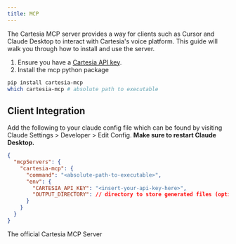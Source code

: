 ```yaml
---
title: MCP
---
```


The Cartesia MCP server provides a way for clients such as Cursor and Claude Desktop to interact with Cartesia's voice platform.
This guide will walk you through how to install and use the server.

1. Ensure you have a [Cartesia API key](https://play.cartesia.ai/keys).
2. Install the mcp python package

```sh
pip install cartesia-mcp
which cartesia-mcp # absolute path to executable
```

## Client Integration

Add the following to your claude config file which can be found by visiting Claude Settings > Developer > Edit Config. 
**Make sure to restart Claude Desktop.**

```json
{
  "mcpServers": {
    "cartesia-mcp": {
      "command": "<absolute-path-to-executable>",
      "env": {
        "CARTESIA_API_KEY": "<insert-your-api-key-here>",
        "OUTPUT_DIRECTORY": // directory to store generated files (optional)
      }
    }
  }
}
```


<Card title="cartesia-mcp" icon="fa-brands fa-github" href="https://github.com/cartesia-ai/cartesia-mcp">
    The official Cartesia MCP Server
</Card>
